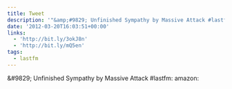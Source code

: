 ```yaml
---
title: Tweet
description: '"&amp;#9829; Unfinished Sympathy by Massive Attack #lastfm:  amazon: "'
date: '2012-03-20T16:03:51+00:00'
links:
  - 'http://bit.ly/3okJ8n'
  - 'http://bit.ly/mQ5en'
tags:
  - lastfm
---
```

&amp;#9829; Unfinished Sympathy by Massive Attack #lastfm:  amazon: 
